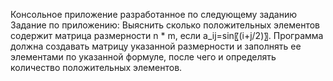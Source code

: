 Консольное приложение разработанное по следующему заданию
Задание по приложению:
Выяснить сколько положительных элементов содержит матрица размерности n * m, если a_ij=sin⁡〖(i+j/2)〗.
Программа должна создавать матрицу указанной размерности и заполнять ее элементами по указанной формуле, после чего и определять количество положительных элементов.